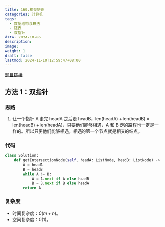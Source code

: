 ```yaml
---
title: 160.相交链表
categories: 计算机
tags:
  - 数据结构与算法
  - 链表
  - 双指针
date: 2024-10-05
description: 
image: 
weight: 1
draft: false
lastmod: 2024-11-10T12:59:47+08:00
---
```

[题目链接](https://leetcode.cn/problems/intersection-of-two-linked-lists/description/?envType=study-plan-v2&envId=top-100-liked)

## 方法 1：双指针

### 思路

1. 让一个指针 A 走完 headA 之后走 headB，len(headA) + len(headB) = len(headB) + len(headA)，只要他们能够相遇，A 和 B 走的路程也一定是一样的。所以只要他们能够相遇，相遇的第一个节点就是相交的结点。

### 代码

```python
class Solution:
    def getIntersectionNode(self, headA: ListNode, headB: ListNode) -> Optional[ListNode]:
        A = headA
        B = headB
        while A != B:
            A = A.next if A else headB
            B = B.next if B else headA
        return A
```

### 复杂度
- 时间复杂度：$O(m + n)$。
- 空间复杂度：$O(1)$。


